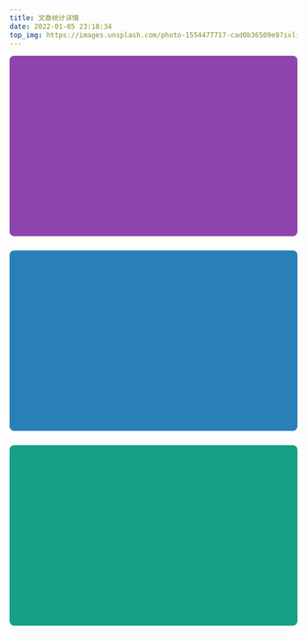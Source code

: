 ```yaml
---
title: 文章统计详情
date: 2022-01-05 23:18:34
top_img: https://images.unsplash.com/photo-1554477717-cad0b36509e9?ixlib=rb-1.2.1&ixid=MnwxMjA3fDB8MHxwaG90by1wYWdlfHx8fGVufDB8fHx8&auto=format&fit=crop&w=2370&q=80
---
```

<!-- 文章发布时间统计图 -->
<div id="posts-chart" style="background-color: #8e44ad; border-radius: 8px; height: 300px; padding: 0.5rem;"></div>
<!-- 文章标签统计图 -->
<div id="tags-chart" data-length="10" style="background-color: #2980b9; border-radius: 8px; height: 300px; padding: 0.5rem; margin: 25px 0;"></div>
<!-- 文章分类统计图 -->
<div id="categories-chart" style="background-color: #16a085; border-radius: 8px; height: 300px; padding: 0.5rem;"></div>
